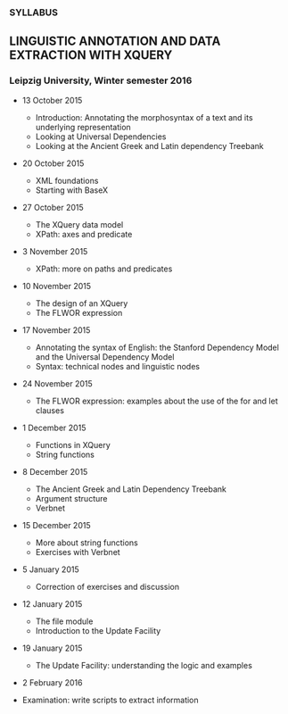 ### SYLLABUS
## LINGUISTIC ANNOTATION AND DATA EXTRACTION WITH XQUERY
### Leipzig University, Winter semester 2016



* 13 October 2015
    * Introduction: Annotating the morphosyntax of a text and its underlying representation
    * Looking at Universal Dependencies
    * Looking at the Ancient Greek and Latin dependency Treebank

* 20 October 2015
    * XML foundations
    * Starting with BaseX

* 27 October 2015
  * The XQuery data model
  * XPath: axes and predicate

* 3 November 2015
  * XPath: more on paths and predicates

* 10 November 2015 
  * The design of an XQuery
  * The FLWOR expression

* 17 November 2015
  * Annotating the syntax of English: the Stanford Dependency Model and the Universal Dependency Model
  * Syntax: technical nodes and linguistic nodes

* 24 November 2015
  * The FLWOR expression: examples about the use of the for and let clauses

* 1 December 2015
  * Functions in XQuery
  * String functions
 
* 8 December 2015
  * The Ancient Greek and Latin Dependency Treebank 
  * Argument structure
  * Verbnet

* 15 December 2015
  * More about string functions
  * Exercises with Verbnet
  
* 5 January 2015
  * Correction of exercises and discussion

* 12 January 2015
  * The file module
  * Introduction to the Update Facility

* 19 January 2015
  * The Update Facility: understanding the logic and examples

* 2 February 2016
 * Examination: write scripts to extract information
  

